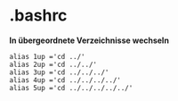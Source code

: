 # .bashrc 

**In übergeordnete Verzeichnisse wechseln**
```
alias 1up ='cd ../'
alias 2up ='cd ../../'
alias 3up ='cd ../../../'
alias 4up ='cd ../../../../'
alias 5up ='cd ../../../../../'
```
